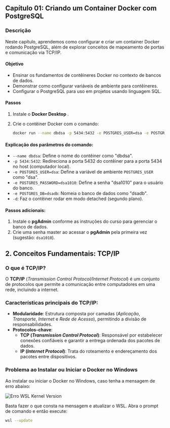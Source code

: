 
## Capítulo 01: Criando um Container Docker com PostgreSQL

### Descrição
Neste capítulo, aprendemos como configurar e criar um container Docker rodando PostgreSQL, além de explorar conceitos de mapeamento de portas e comunicação via TCP/IP.

#### **Objetivo**
- Ensinar os fundamentos de contêineres Docker no contexto de bancos de dados.
- Demonstrar como configurar variáveis de ambiente para contêineres.
- Configurar o PostgreSQL para uso em projetos usando linguagem SQL.

#### **Passos**
1. Instale o **Docker Desktop** .
2. Crie o contêiner Docker com o comando:

   ```bash
   docker run --name dbdsa -p 5434:5432 -e POSTGRES_USER=dsa -e POSTGRES_PASSWORD=dsa1010 -e POSTGRES_DB=dsadb -d postgres:16.0

#### Explicação dos parâmetros do comando:

- `--name dbdsa`: Define o nome do contêiner como "dbdsa".
- `-p 5434:5432`: Redireciona a porta 5432 do contêiner para a porta 5434 no host (computador local).
- `-e POSTGRES_USER=dsa`: Define a variável de ambiente `POSTGRES_USER` como "dsa".
- `-e POSTGRES_PASSWORD=dsa1010`: Define a senha "dsa1010" para o usuário do banco.
- `-e POSTGRES_DB=dsadb`: Nomeia o banco de dados como "dsadb".
- `-d`: Faz o contêiner rodar em modo detached (segundo plano).

#### Passos adicionais:

1. Instale o **pgAdmin** conforme as instruções do curso para gerenciar o banco de dados.
2. Crie uma senha master ao acessar o **pgAdmin** pela primeira vez (sugestão: `dsa1010`).

## 2. Conceitos Fundamentais: TCP/IP

### O que é TCP/IP?
O **TCP/IP** (*Transmission Control Protocol/Internet Protocol*) é um conjunto de protocolos que permite a comunicação entre computadores em uma rede, incluindo a internet.

### Características principais do TCP/IP:

- **Modularidade**: Estrutura composta por camadas (*Aplicação*, *Transporte*, *Internet* e *Rede de Acesso*), permitindo a divisão de responsabilidades.
- **Protocolos-chave**:
  - **TCP (*Transmission Control Protocol*)**: Responsável por estabelecer conexões confiáveis e garantir a entrega ordenada dos pacotes de dados.
  - **IP (*Internet Protocol*)**: Trata do roteamento e endereçamento dos pacotes entre dispositivos.

### Problema ao Instalar ou Iniciar o Docker no Windows

Ao instalar ou iniciar o Docker no Windows, caso tenha a mensagem de erro abaixo:

![Erro WSL Kernel Version](caminho_da_imagem/erro_wsl_kernel_version.png)

Basta fazer o que consta na mensagem e atualizar o WSL. Abra o prompt de comando e então execute:

```bash
wsl --update




